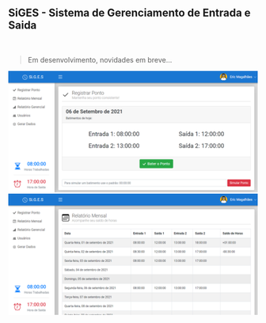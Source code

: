 ## SiGES - Sistema de Gerenciamento de Entrada e Saida

<br>

> Em desenvolvimento, novidades em breve...

<p align="center">
  <img src="./public/assets/screens/screen1.png" />
  <img src="./public/assets/screens/screen2.png" />
</p>
